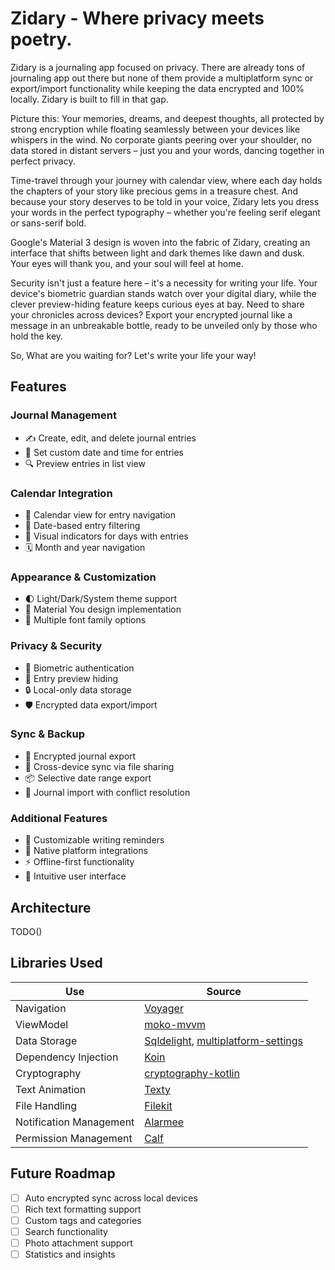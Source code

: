 # Zidary - Where privacy meets poetry.

Zidary is a journaling app focused on privacy. There are already tons of journaling app out there but none of them provide a multiplatform sync or export/import functionality while keeping the data encrypted and 100% locally. Zidary is built to fill in that gap. 

Picture this: Your memories, dreams, and deepest thoughts, all protected by strong encryption while floating seamlessly between your devices like whispers in the wind. No corporate giants peering over your shoulder, no data stored in distant servers – just you and your words, dancing together in perfect privacy.

Time-travel through your journey with calendar view, where each day holds the chapters of your story like precious gems in a treasure chest. And because your story deserves to be told in your voice, Zidary lets you dress your words in the perfect typography – whether you're feeling serif elegant or sans-serif bold.

Google's Material 3 design is woven into the fabric of Zidary, creating an interface that shifts between light and dark themes like dawn and dusk. Your eyes will thank you, and your soul will feel at home.

Security isn't just a feature here – it's a necessity for writing your life. Your device's biometric guardian stands watch over your digital diary, while the clever preview-hiding feature keeps curious eyes at bay. Need to share your chronicles across devices? Export your encrypted journal like a message in an unbreakable bottle, ready to be unveiled only by those who hold the key.

So, What are you waiting for? Let's write your life your way!

## Features

### Journal Management
- ✍️ Create, edit, and delete journal entries
- 📅 Set custom date and time for entries
- 🔍 Preview entries in list view

### Calendar Integration
- 📆 Calendar view for entry navigation
- 🎯 Date-based entry filtering
- 📌 Visual indicators for days with entries
- 🗓️ Month and year navigation

### Appearance & Customization
- 🌓 Light/Dark/System theme support
- 🎨 Material You design implementation
- 📝 Multiple font family options

### Privacy & Security
- 🔐 Biometric authentication
- 👀 Entry preview hiding
- 🔒 Local-only data storage
- 🛡️ Encrypted data export/import

### Sync & Backup
- 💾 Encrypted journal export
- 📲 Cross-device sync via file sharing
- 📦 Selective date range export
- 🔄 Journal import with conflict resolution

### Additional Features
- 🔔 Customizable writing reminders
- 📱 Native platform integrations
- ⚡ Offline-first functionality
- 🎯 Intuitive user interface


## Architecture

TODO()

## Libraries Used

| **Use**                 | **Source**                                                                                                                            |
|-------------------------|---------------------------------------------------------------------------------------------------------------------------------------|
| Navigation              | [Voyager](https://github.com/adrielcafe/voyager)                                                                                      |
| ViewModel               | [moko-mvvm](https://github.com/icerockdev/moko-mvvm)                                                                                  |
| Data Storage            | [Sqldelight](https://github.com/sqldelight/sqldelight), [multiplatform-settings](https://github.com/russhwolf/multiplatform-settings) |
| Dependency Injection    | [Koin](https://github.com/InsertKoinIO/koin)                                                                                          |
| Cryptography            | [cryptography-kotlin](https://github.com/whyoleg/cryptography-kotlin)                                                                 |
| Text Animation          | [Texty](https://github.com/ArjunJadeja/texty)                                                                                         |
| File Handling           | [Filekit](https://github.com/vinceglb/FileKit)                                                                                        |
| Notification Management | [Alarmee](https://github.com/Tweener/alarmee)                                                                                         |
| Permission Management   | [Calf](https://github.com/MohamedRejeb/Calf)                                                                                          |

## Future Roadmap

- [ ] Auto encrypted sync across local devices 
- [ ] Rich text formatting support
- [ ] Custom tags and categories
- [ ] Search functionality
- [ ] Photo attachment support
- [ ] Statistics and insights
